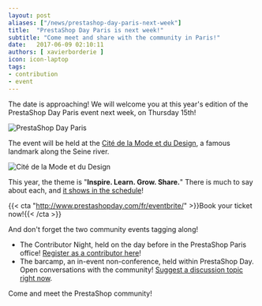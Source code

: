 ```yaml
---
layout: post
aliases: ["/news/prestashop-day-paris-next-week"]
title:  "PrestaShop Day Paris is next week!"
subtitle: "Come meet and share with the community in Paris!"
date:   2017-06-09 02:10:11
authors: [ xavierborderie ]
icon: icon-laptop
tags:
- contribution
- event
---
```


The date is approaching! We will welcome you at this year's edition of the PrestaShop Day Paris event next week, on Thursday 15th!

![PrestaShop Day Paris](/assets/images/2017/04/prestashop-day-paris-2017.jpg)

The event will be held at the [Cité de la Mode et du Design](http://www.citemodedesign.fr/infos-pratiques#acces), a famous landmark along the Seine river.

![Cité de la Mode et du Design](/assets/images/2017/05/cite-de-la-mode-et-du-design.jpg)

This year, the theme is "**Inspire. Learn. Grow. Share.**" There is much to say about each, and [it shows in the schedule](http://www.prestashopday.com/fr/program/)!

{{< cta "http://www.prestashopday.com/fr/eventbrite/" >}}Book your ticket now!{{< /cta >}}

And don't forget the two community events tagging along!

* The Contributor Night, held on the day before in the PrestaShop Paris office! [Register as a contributor here](https://docs.google.com/forms/d/e/1FAIpQLSfkPy4x-sV3qnHiw15JGCZRvHCp0GPsVZPcPpQC2C3T1P75wg/viewform?usp=sf_link)!
* The barcamp, an in-event non-conference, held within PrestaShop Day. Open conversations with the community! [Suggest a discussion topic right now](https://docs.google.com/forms/d/e/1FAIpQLSfap99ZfFmiEK94P79lsBUcfpyGfc8lrY9LO-yt4_lWp6vH8Q/viewform?usp=sf_link).

Come and meet the PrestaShop community!
